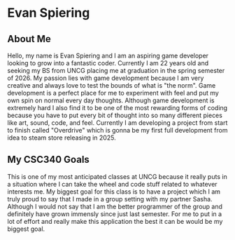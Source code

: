 # Evan Spiering

## About Me
Hello, my name is Evan Spiering and I am an aspiring game developer looking to grow into a fantastic coder. Currently I am 22 years old and seeking my BS from UNCG placing me at graduation in the spring semester of 2026. My passion lies with game development because I am very creative and always love to test the bounds of what is "the norm". Game development is a perfect place for me to experiment with feel and put my own spin on normal every day thoughts. Although game development is extremely hard I also find it to be one of the most rewarding forms of coding because you have to put every bit of thought into so many different pieces like art, sound, code, and feel. Currently I am developing a project from start to finish called "Overdrive" which is gonna be my first full development from idea to steam store releasing in 2025.


## My CSC340 Goals
This is one of my most anticipated classes at UNCG because it really puts in a situation where I can take the wheel and code stuff related to whatever interests me. My biggest goal for this class is to have a project which I am truly proud to say that I made in a group setting with my partner Sasha. Although I would not say that I am the better programmer of the group and definitely have grown immensly since just last semester. For me to put in a lot of effort and really make this application the best it can be would be my biggest goal.

